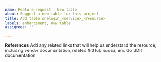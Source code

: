 ```yaml
---
name: Feature request - New table
about: Suggest a new table for this project
title: Add table onelogin_<service>_<resource>
labels: enhancement, new table
assignees: ''

---
```


**References**
Add any related links that will help us understand the resource, including vendor documentation, related GitHub issues, and Go SDK documentation.

